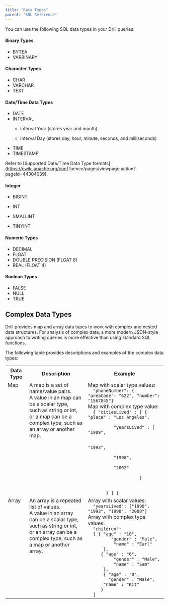 ```yaml
---
title: "Data Types"
parent: "SQL Reference"
---
```

You can use the following SQL data types in your Drill queries:

#### Binary Types

  * BYTEA
  * VARBINARY

#### Character Types

  * CHAR
  * VARCHAR 
  * TEXT

#### Date/Time Data Types

  * DATE
  * INTERVAL
    * Interval Year (stores year and month)

    * Interval Day (stores day, hour, minute, seconds, and milliseconds)
  * TIME
  * TIMESTAMP

Refer to [Supported Date/Time Data Type formats](https://cwiki.apache.org/conf
luence/pages/viewpage.action?pageId=44304039).

#### Integer

  * BIGINT

  * INT
  * SMALLINT

  * TINYINT

#### Numeric Types

  * DECIMAL
  * FLOAT 
  * DOUBLE PRECISION (FLOAT 8)
  * REAL (FLOAT 4) 

#### Boolean Types

  * FALSE
  * NULL
  * TRUE

## Complex Data Types

Drill provides map and array data types to work with complex and nested data
structures. For analysis of complex data, a more modern JSON-style approach to
writing queries is more effective than using standard SQL functions.

The following table provides descriptions and examples of the complex data
types:

<table><tbody>
  <tr><th>Data Type</th>
  <th>Description</th>
  <th>Example</th></tr>
    <tr>
      <td valign="top">Map</td>
      <td valign="top">A map is a set of name/value pairs. </br>
      A value in an map can be a scalar type, </br>
      such as string or int, or a map can be a </br>
      complex type, such as an array or another map.</td>
      <td valign="top">Map with scalar type values:</br><code>&nbsp;&nbsp;&quot;phoneNumber&quot;: { &quot;areaCode&quot;: &quot;622&quot;, &quot;number&quot;: &quot;1567845&quot;}</code></br>Map with complex type value:<code></br>&nbsp;&nbsp;{ &quot;citiesLived&quot; : [ { &quot;place&quot; : &quot;Los Angeles&quot;,</br>        
      &nbsp;&nbsp;&nbsp;&nbsp;&quot;yearsLived&quot; : [ &quot;1989&quot;,</br>
      &nbsp;&nbsp;&nbsp;&nbsp;            &quot;1993&quot;,</br>            
      &nbsp;&nbsp;&nbsp;&nbsp;&quot;1998&quot;,</br>            
      &nbsp;&nbsp;&nbsp;&nbsp;&quot;2002&quot;</br>
      &nbsp;&nbsp;&nbsp;&nbsp;          ]</br>      
      &nbsp;&nbsp;
      &nbsp;} ] }</code></td>
    </tr>
    <tr>
      <td valign="top">Array</td>
      <td valign="top">An array is a repeated list of values. </br>
      A value in an array can be a scalar type, </br>
      such as string or int, or an array can be a</br> 
      complex type, such as a map or another array.</td>
      <td valign="top">Array with scalar values:</br><code>&nbsp;&nbsp;&quot;yearsLived&quot;: [&quot;1990&quot;, &quot;1993&quot;, &quot;1998&quot;, &quot;2008&quot;]</code></br>Array with complex type values:</br><code>&nbsp;&nbsp;&quot;children&quot;:</br>&nbsp;&nbsp;[ { &quot;age&quot; : &quot;10&quot;, </br>   &nbsp;&nbsp;&nbsp;&nbsp;&nbsp;&nbsp;&quot;gender&quot; : &quot;Male&quot;,</br>    &nbsp;&nbsp;&nbsp;&nbsp;&nbsp;&nbsp;&quot;name&quot; : &quot;Earl&quot;</br> &nbsp;&nbsp;&nbsp;&nbsp; }, </br> &nbsp;&nbsp;&nbsp;&nbsp;{ &quot;age&quot; : &quot;6&quot;,</br>    &nbsp;&nbsp;&nbsp;&nbsp;&nbsp;&nbsp;&quot;gender&quot; : &quot;Male&quot;,</br>    &nbsp;&nbsp;&nbsp;&nbsp;&nbsp;&nbsp;&quot;name&quot; : &quot;Sam&quot;</br>  &nbsp;&nbsp;&nbsp;&nbsp;},</br>  &nbsp;&nbsp;&nbsp;&nbsp;{ &quot;age&quot; : &quot;8&quot;,</br>    &nbsp;&nbsp;&nbsp;&nbsp;&quot;gender&quot; : &quot;Male&quot;,  </br>  &nbsp;&nbsp;&nbsp;&nbsp;&quot;name&quot; : &quot;Kit&quot; </br> &nbsp;&nbsp;&nbsp;&nbsp;}</br>&nbsp;&nbsp;]</code></td>
    </tr>
  </tbody></table>

